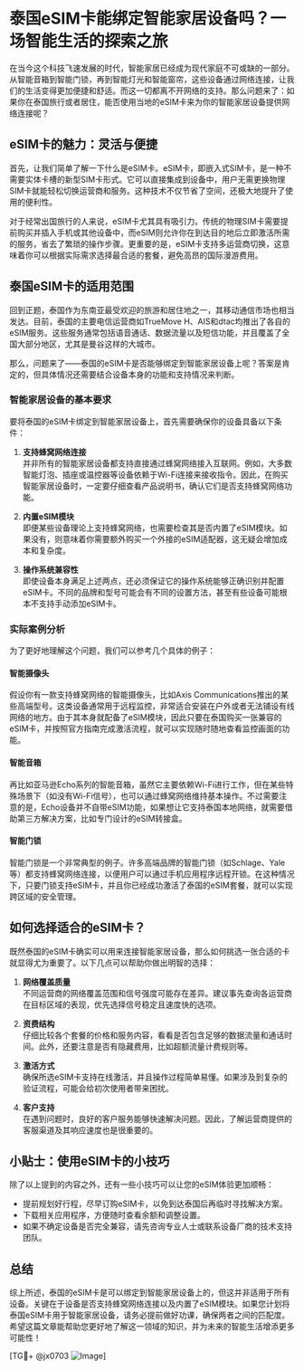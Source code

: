 # 泰国eSIM卡能绑定智能家居设备吗？一场智能生活的探索之旅

在当今这个科技飞速发展的时代，智能家居已经成为现代家庭不可或缺的一部分。从智能音箱到智能门锁，再到智能灯光和智能窗帘，这些设备通过网络连接，让我们的生活变得更加便捷和舒适。而这一切都离不开网络的支持。那么问题来了：如果你在泰国旅行或者居住，能否使用当地的eSIM卡来为你的智能家居设备提供网络连接呢？

## eSIM卡的魅力：灵活与便捷

首先，让我们简单了解一下什么是eSIM卡。eSIM卡，即嵌入式SIM卡，是一种不需要实体卡槽的新型SIM卡形式。它可以直接集成到设备中，用户无需更换物理SIM卡就能轻松切换运营商和服务。这种技术不仅节省了空间，还极大地提升了使用的便利性。

对于经常出国旅行的人来说，eSIM卡尤其具有吸引力。传统的物理SIM卡需要提前购买并插入手机或其他设备中，而eSIM则允许你在到达目的地后立即激活所需的服务，省去了繁琐的操作步骤。更重要的是，eSIM卡支持多运营商切换，这意味着你可以根据实际需求选择最合适的套餐，避免高昂的国际漫游费用。

## 泰国eSIM卡的适用范围

回到正题，泰国作为东南亚最受欢迎的旅游和居住地之一，其移动通信市场也相当发达。目前，泰国的主要电信运营商如TrueMove H、AIS和dtac均推出了各自的eSIM服务。这些服务通常包括语音通话、数据流量以及短信功能，并且覆盖了全国大部分地区，尤其是曼谷这样的大城市。

那么，问题来了——泰国的eSIM卡是否能够绑定到智能家居设备上呢？答案是肯定的，但具体情况还需要结合设备本身的功能和支持情况来判断。

### 智能家居设备的基本要求

要将泰国的eSIM卡绑定到智能家居设备上，首先需要确保你的设备具备以下条件：

1. **支持蜂窝网络连接**  
   并非所有的智能家居设备都支持直接通过蜂窝网络接入互联网。例如，大多数智能灯泡、插座或温控器等设备依赖于Wi-Fi连接来接收指令。因此，在购买智能家居设备时，一定要仔细查看产品说明书，确认它们是否支持蜂窝网络功能。

2. **内置eSIM模块**  
   即便某些设备理论上支持蜂窝网络，也需要检查其是否内置了eSIM模块。如果没有，则意味着你需要额外购买一个外接的eSIM适配器，这无疑会增加成本和复杂度。

3. **操作系统兼容性**  
   即使设备本身满足上述两点，还必须保证它的操作系统能够正确识别并配置eSIM卡。不同的品牌和型号可能会有不同的设置方法，甚至有些设备可能根本不支持手动添加eSIM卡。

### 实际案例分析

为了更好地理解这个问题，我们可以参考几个具体的例子：

#### 智能摄像头

假设你有一款支持蜂窝网络的智能摄像头，比如Axis Communications推出的某些高端型号。这类设备通常用于远程监控，非常适合安装在户外或者无法铺设有线网络的地方。由于其本身就配备了eSIM模块，因此只要在泰国购买一张兼容的eSIM卡，并按照官方指南完成激活流程，就可以实现随时随地查看监控画面的功能。

#### 智能音箱

再比如亚马逊Echo系列的智能音箱，虽然它主要依赖Wi-Fi进行工作，但在某些特殊场景下（如没有Wi-Fi信号），也可以通过蜂窝网络维持基本操作。不过需要注意的是，Echo设备并不自带eSIM功能，如果想让它支持泰国本地网络，就需要借助第三方解决方案，比如专门设计的eSIM转接盒。

#### 智能门锁

智能门锁是一个非常典型的例子。许多高端品牌的智能门锁（如Schlage、Yale等）都支持蜂窝网络连接，以便用户可以通过手机应用程序远程开锁。在这种情况下，只要门锁支持eSIM卡，并且你已经成功激活了泰国的eSIM套餐，就可以实现跨区域的安全管理。

## 如何选择适合的eSIM卡？

既然泰国的eSIM卡确实可以用来连接智能家居设备，那么如何挑选一张合适的卡就显得尤为重要了。以下几点可以帮助你做出明智的选择：

1. **网络覆盖质量**  
   不同运营商的网络覆盖范围和信号强度可能存在差异。建议事先查询各运营商在目标区域的表现，优先选择信号稳定且速度快的选项。

2. **资费结构**  
   仔细比较各个套餐的价格和服务内容，看看是否包含足够的数据流量和通话时间。此外，还要注意是否有隐藏费用，比如超额流量计费规则等。

3. **激活方式**  
   确保所选eSIM卡支持在线激活，并且操作过程简单易懂。如果涉及到复杂的验证流程，可能会给初次使用者带来困扰。

4. **客户支持**  
   在遇到问题时，良好的客户服务能够快速解决问题。因此，了解运营商提供的客服渠道及其响应速度也是很重要的。

## 小贴士：使用eSIM卡的小技巧

除了以上提到的内容之外，还有一些小技巧可以让您的eSIM体验更加顺畅：

- 提前规划好行程，尽早订购eSIM卡，以免到达泰国后再临时寻找解决方案。
- 下载相关应用程序，方便随时查看余额和调整设置。
- 如果不确定设备是否完全兼容，请先咨询专业人士或联系设备厂商的技术支持团队。

## 总结

综上所述，泰国的eSIM卡是可以绑定到智能家居设备上的，但这并非适用于所有设备。关键在于设备是否支持蜂窝网络连接以及内置了eSIM模块。如果您计划将泰国eSIM卡用于智能家居设备，请务必提前做好功课，确保两者之间的匹配度。希望这篇文章能帮助您更好地了解这一领域的知识，并为未来的智能生活增添更多可能性！

[TG💪+ @jx0703 ![Image](https://github.com/user-attachments/assets/dbca1d08-cadb-493c-b0ec-ad6f7a83f270)]